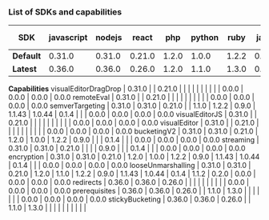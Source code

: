 ### List of SDKs and capabilities


SDK | javascript | nodejs | react | php | python | ruby | java | android | ios | go | flutter | csharp | nocode-other | nocode-webflow | nocode-shopify | nocode-wordpress
--- | --- | --- | --- | --- | --- | --- | --- | --- | --- | --- | --- | --- | --- | --- | --- | ---
**Default** | 0.31.0 | 0.31.0 | 0.21.0 | 1.2.0 | 1.0.0 | 1.2.2 | 0.9.0 | 1.1.43 | 1.0.44 | 0.1.4 | 1.1.2 | 0.2.0 | 0.0.0 | 0.0.0 | 0.0.0 | 0.0.0
**Latest** | 0.36.0 | 0.36.0 | 0.26.0 | 1.2.0 | 1.1.0 | 1.3.0 | 0.9.0 | 1.1.43 | 1.0.47 | 0.1.4 | 1.1.2 | 0.2.0 | 0.0.0 | 0.0.0 | 0.0.0 | 0.0.0
**Capabilities**
visualEditorDragDrop | 0.31.0 |  | 0.21.0 |  |  |  |  |  |  |  |  |  | 0.0.0 | 0.0.0 | 0.0.0 | 0.0.0
remoteEval | 0.31.0 |  | 0.21.0 |  |  |  |  |  |  |  |  |  | 0.0.0 | 0.0.0 | 0.0.0 | 0.0.0
semverTargeting | 0.31.0 | 0.31.0 | 0.21.0 |  | 1.1.0 | 1.2.2 | 0.9.0 | 1.1.43 | 1.0.44 | 0.1.4 |  |  | 0.0.0 | 0.0.0 | 0.0.0 | 0.0.0
visualEditorJS | 0.31.0 |  | 0.21.0 |  |  |  |  |  |  |  |  |  | 0.0.0 | 0.0.0 | 0.0.0 | 0.0.0
visualEditor | 0.31.0 |  | 0.21.0 |  |  |  |  |  |  |  |  |  | 0.0.0 | 0.0.0 | 0.0.0 | 0.0.0
bucketingV2 | 0.31.0 | 0.31.0 | 0.21.0 | 1.2.0 | 1.0.0 | 1.2.2 | 0.9.0 |  |  | 0.1.4 |  |  | 0.0.0 | 0.0.0 | 0.0.0 | 0.0.0
streaming | 0.31.0 | 0.31.0 | 0.21.0 |  |  |  | 0.9.0 |  |  | 0.1.4 |  |  | 0.0.0 | 0.0.0 | 0.0.0 | 0.0.0
encryption | 0.31.0 | 0.31.0 | 0.21.0 | 1.2.0 | 1.0.0 | 1.2.2 | 0.9.0 | 1.1.43 | 1.0.44 | 0.1.4 |  |  | 0.0.0 | 0.0.0 | 0.0.0 | 0.0.0
looseUnmarshalling | 0.31.0 | 0.31.0 | 0.21.0 | 1.2.0 | 1.1.0 | 1.2.2 | 0.9.0 | 1.1.43 | 1.0.44 | 0.1.4 | 1.1.2 | 0.2.0 | 0.0.0 | 0.0.0 | 0.0.0 | 0.0.0
redirects | 0.36.0 | 0.36.0 | 0.26.0 |  |  |  |  |  |  |  |  |  | 0.0.0 | 0.0.0 | 0.0.0 | 0.0.0
prerequisites | 0.36.0 | 0.36.0 | 0.26.0 |  | 1.1.0 | 1.3.0 |  |  |  |  |  |  | 0.0.0 | 0.0.0 | 0.0.0 | 0.0.0
stickyBucketing | 0.36.0 | 0.36.0 | 0.26.0 |  | 1.1.0 | 1.3.0 |  |  |  |  |  |  |  |  |  | 